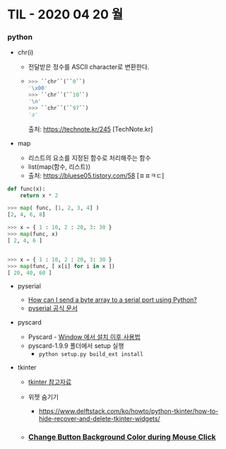 # TIL - 2020 04 20 월

### python

- chr(i)

  - 전달받은 정수를 ASCII character로 변환한다.

  - ```python
    >>> ``chr``(``0``)
    '\x00'
    >>> ``chr``(``10``)
    '\n'
    >>> ``chr``(``97``)
    'a'
    ```

    출처: https://technote.kr/245 [TechNote.kr]

- map 
  - 리스트의 요소를 지정된 함수로 처리해주는 함수
  - list(map(함수, 리스트))
  - 출처: https://bluese05.tistory.com/58 [ㅍㅍㅋㄷ]

```python
def func(x):
	return x * 2

>>> map( func, [1, 2, 3, 4] )
[2, 4, 6, 8]

>>> x = { 1 : 10, 2 : 20, 3: 30 }
>>> map(func, x)
[ 2, 4, 6 ]


>>> x = { 1 : 10, 2 : 20, 3: 30 }
>>> map(func, [ x[i] for i in x ])
[ 20, 40, 60 ]

```

- pyserial
  - [How can I send a byte array to a serial port using Python?](https://stackoverflow.com/questions/32018993/how-can-i-send-a-byte-array-to-a-serial-port-using-python)
  - [pyserial 공식 문서](https://pyserial.readthedocs.io/en/latest/shortintro.html)
- pyscard
  - Pyscard - [Window 에서 설치 이후 사용법](https://jasmine125.tistory.com/972?category=332733)
  - pyscard-1.9.9 폴더에서 setup 실행 
    - ```python setup.py build_ext install ```



- tkinter

  - [tkinter 참고자료](https://076923.github.io/posts/#Python-Tkinter)

  - 위젯 숨기기 

    - https://www.delftstack.com/ko/howto/python-tkinter/how-to-hide-recover-and-delete-tkinter-widgets/

  - ### [Change Button Background Color during Mouse Click](https://pythonexamples.org/python-tkinter-change-background-color-during-mouse-click/)


